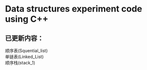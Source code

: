 # Data structures experiment code using C++
## 已更新内容：
顺序表(Squential_list)  
单链表(Linked_List)  
顺序栈(stack_1)

